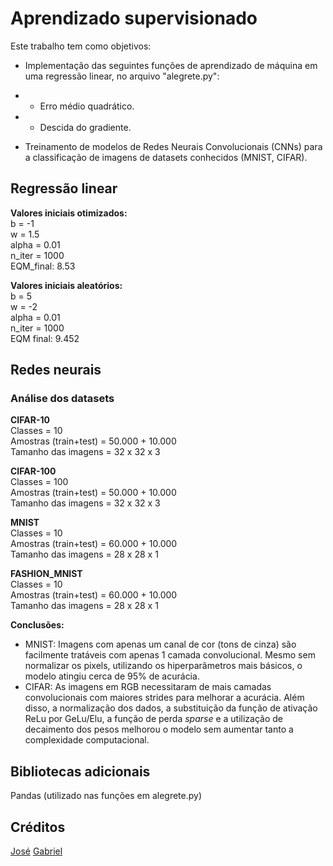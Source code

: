 # Aprendizado supervisionado
Este trabalho tem como objetivos:
- Implementação das seguintes funções de aprendizado de máquina em uma regressão linear, no arquivo "alegrete.py":
- - Erro médio quadrático.
- - Descida do gradiente.

- Treinamento de modelos de Redes Neurais Convolucionais (CNNs) para a classificação de imagens de datasets conhecidos (MNIST, CIFAR).

## Regressão linear
**Valores iniciais otimizados:**\
b      = -1\
w      = 1.5\
alpha  = 0.01\
n_iter = 1000\
EQM_final: 8.53

**Valores iniciais aleatórios:**\
b      = 5\
w      = -2\
alpha  = 0.01\
n_iter = 1000\
EQM final: 9.452

## Redes neurais
### Análise dos datasets

**CIFAR-10**\
Classes = 10\
Amostras (train+test) = 50.000 + 10.000\
Tamanho das imagens = 32 x 32 x 3

**CIFAR-100**\
Classes = 100\
Amostras (train+test) = 50.000 + 10.000\
Tamanho das imagens = 32 x 32 x 3

**MNIST**\
Classes = 10\
Amostras (train+test) = 60.000 + 10.000\
Tamanho das imagens = 28 x 28 x 1

**FASHION_MNIST**\
Classes = 10\
Amostras (train+test) = 60.000 + 10.000\
Tamanho das imagens = 28 x 28 x 1

**Conclusões:**
- MNIST: Imagens com apenas um canal de cor (tons de cinza) são facilmente tratáveis com apenas 1 camada convolucional. Mesmo sem normalizar os pixels, utilizando os hiperparâmetros mais básicos, o modelo atingiu cerca de 95% de acurácia.
- CIFAR: As imagens em RGB necessitaram de mais camadas convolucionais com maiores strides para melhorar a acurácia. Além disso, a normalização dos dados, a substituição da função de ativação ReLu por GeLu/Elu, a função de perda *sparse* e a utilização de decaimento dos pesos melhorou o modelo sem aumentar tanto a complexidade computacional.

## Bibliotecas adicionais
Pandas (utilizado nas funções em alegrete.py)

## Créditos
[José](https://github.com/dev-joseh)
[Gabriel](https://link-url-here.org)
